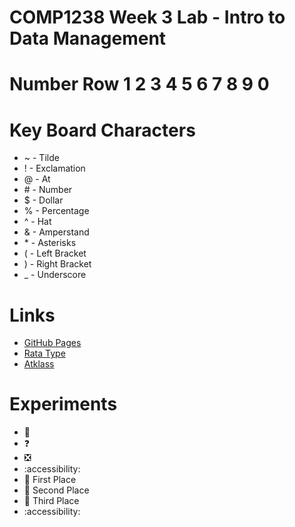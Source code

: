 # COMP1238 Week 3 Lab - Intro to Data Management

# Number Row 1 2 3 4 5 6 7 8 9 0

# Key Board Characters
  - ~ - Tilde
  - ! - Exclamation
  - @ - At
  - \# - Number
  - $ - Dollar
  - % - Percentage
  - ^ - Hat
  - & - Amperstand
  - \* - Asterisks
  - ( - Left Bracket
  - ) - Right Bracket
  - _ - Underscore
 
# Links
- [GitHub Pages](https://github.com/)
- [Rata Type](https://www.ratatype.com/)
- [Atklass](https://app.atklass.com/)
  
# Experiments
- :punch:
- ❓
- ❎
- :accessibility:
- 🥇 First Place
- 🥈 Second Place
- 🥉 Third Place
- :accessibility:
